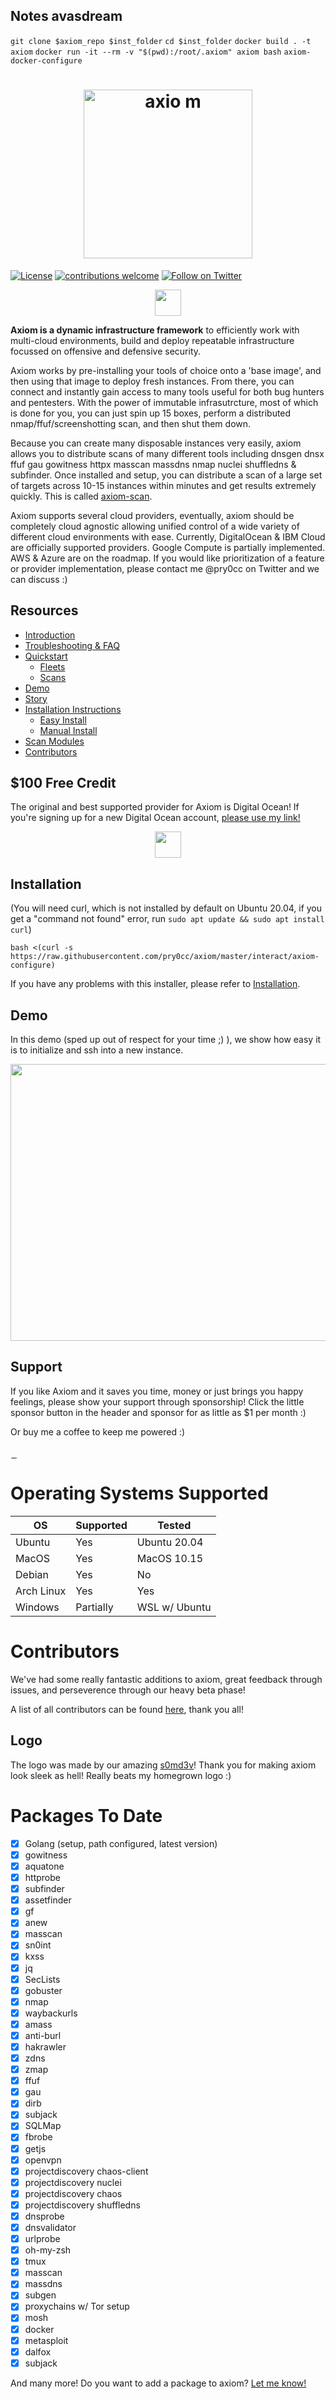 ## Notes avasdream

`git clone $axiom_repo $inst_folder`
`cd $inst_folder`
`docker build . -t axiom`
`docker run -it --rm -v "$(pwd):/root/.axiom" axiom bash`
`axiom-docker-configure`

<h1 align="center">
  <img src="screenshots/axiom-logo-new.png" alt="axio m" width="270px"></a>
  <br>
</h1>

[![License](https://img.shields.io/badge/license-MIT-_red.svg)](https://opensource.org/licenses/MIT)
[![contributions welcome](https://img.shields.io/badge/contributions-welcome-brightgreen.svg?style=flat)](https://github.com/pry0cc/axiom/issues)
[![Follow on Twitter](https://img.shields.io/twitter/follow/pry0cc.svg?logo=twitter)](https://twitter.com/pry0cc)

<p align="center">
<a href="https://github.com/pry0cc/axiom/wiki" target="_blank"> <img src="https://raw.githubusercontent.com/projectdiscovery/nuclei/master/static/read-the-docs-button.png" height="42px"/></a>
</p>

**Axiom is a dynamic infrastructure framework** to efficiently work with multi-cloud environments, build and deploy repeatable infrastructure focussed on offensive and defensive security. 

Axiom works by pre-installing your tools of choice onto a 'base image', and then using that image to deploy fresh instances. From there, you can connect and instantly gain access to many tools useful for both bug hunters and pentesters. With the power of immutable infrasutrcture, most of which is done for you, you can just spin up 15 boxes, perform a distributed nmap/ffuf/screenshotting scan, and then shut them down.  

Because you can create many disposable instances very easily, axiom allows you to distribute scans of many different tools including dnsgen dnsx ffuf gau gowitness httpx masscan massdns nmap nuclei shuffledns & subfinder. Once installed and setup, you can distribute a scan of a large set of targets across 10-15 instances within minutes and get results extremely quickly. This is called [axiom-scan](https://github.com/pry0cc/axiom/wiki/Scans).

Axiom supports several cloud providers, eventually, axiom should be completely cloud agnostic allowing unified control of a wide variety of different cloud environments with ease. Currently, DigitalOcean & IBM Cloud are officially supported providers. Google Compute is partially implemented. AWS & Azure are on the roadmap. If you would like prioritization of a feature or provider implementation, please contact me @pry0cc on Twitter and we can discuss :)

## Resources

-   [Introduction](https://github.com/pry0cc/axiom/wiki)
-   [Troubleshooting & FAQ](https://github.com/pry0cc/axiom/wiki/0-Installation#troubleshooting)
-   [Quickstart](https://github.com/pry0cc/axiom/wiki/A-Quickstart-Guide)
    - [Fleets](https://github.com/pry0cc/axiom/wiki/Fleets)
    - [Scans](https://github.com/pry0cc/axiom/wiki/Scans)
-   [Demo](#demo)
-   [Story](https://github.com/pry0cc/axiom/wiki/The-Story)
-   [Installation Instructions](https://github.com/pry0cc/axiom/wiki/0-Installation)
    -   [Easy Install](#installation)
    -   [Manual Install](https://github.com/pry0cc/axiom/wiki/0-Installation#Manual)
-   [Scan Modules](https://github.com/pry0cc/axiom/wiki/Scans#example-axiom-scan-modules)
-   [Contributors](#contributors)

## $100 Free Credit
The original and best supported provider for Axiom is Digital Ocean! If you're signing up for a new Digital Ocean account, [please use my link!](https://m.do.co/c/bd80643300bd) 

<p align="center">
<a href="https://m.do.co/c/bd80643300bd" target="_blank"> <img src="https://raw.githubusercontent.com/pry0cc/axiom/master/screenshots/credit.png" height="42px"/></a>
</p>



## Installation

(You will need curl, which is not installed by default on Ubuntu 20.04, if you get a "command not found" error, run `sudo apt update && sudo apt install curl`)

```
bash <(curl -s https://raw.githubusercontent.com/pry0cc/axiom/master/interact/axiom-configure)
```

If you have any problems with this installer, please refer to [Installation](https://github.com/pry0cc/axiom/wiki/0-Installation).

## Demo
In this demo (sped up out of respect for your time ;) ), we show how easy it is to initialize and ssh into a new instance.

<img src="https://raw.githubusercontent.com/pry0cc/axiom/master/screenshots/axiom-init-demo.gif" alt="" height=443 width=666px>



## Support
If you like Axiom and it saves you time, money or just brings you happy feelings, please show your support through sponsorship! Click the little sponsor button in the header and sponsor for as little as $1 per month :)

Or buy me a coffee to keep me powered :)

<a href="https://www.buymeacoffee.com/pry0cc" target="_blank"><img src="https://cdn.buymeacoffee.com/buttons/default-black.png" alt="Buy Me A Coffee" style="height: 5px !important;width: 25px !important;" ></a>
---

# Operating Systems Supported
| OS         | Supported | Tested        |  
|------------|-----------|---------------|
| Ubuntu     |    Yes    | Ubuntu 20.04  |
| MacOS      |    Yes    | MacOS 10.15   |
| Debian     |    Yes    |     No        |
| Arch Linux |    Yes    |     Yes       | 
| Windows    | Partially | WSL w/ Ubuntu |



# Contributors
We've had some really fantastic additions to axiom, great feedback through issues, and perseverence through our heavy beta phase!

A list of all contributors can be found [here](https://github.com/pry0cc/axiom/graphs/contributors), thank you all!

## Logo
The logo was made by our amazing [s0md3v](https://twitter.com/s0md3v)! Thank you for making axiom look sleek as hell! Really beats my homegrown logo :)

# Packages To Date

- [x]  Golang (setup, path configured, latest version)
- [x]  gowitness
- [x]  aquatone
- [x]  httprobe
- [x]  subfinder
- [x]  assetfinder
- [x]  gf
- [x]  anew
- [x]  masscan
- [x]  sn0int
- [x]  kxss
- [x]  jq
- [x]  SecLists
- [x]  gobuster
- [x]  nmap
- [x]  waybackurls
- [x]  amass
- [x]  anti-burl
- [x]  hakrawler
- [x]  zdns
- [x]  zmap
- [x]  ffuf
- [x]  gau
- [x]  dirb
- [x]  subjack
- [x]  SQLMap
- [x]  fbrobe
- [x]  getjs
- [x]  openvpn
- [x]  projectdiscovery chaos-client
- [x]  projectdiscovery nuclei
- [x]  projectdiscovery chaos
- [x]  projectdiscovery shuffledns
- [x]  dnsprobe
- [x]  dnsvalidator
- [x]  urlprobe
- [x]  oh-my-zsh
- [x]  tmux
- [x]  masscan
- [x]  massdns
- [x]  subgen
- [x]  proxychains w/ Tor setup
- [x]  mosh
- [x]  docker
- [x]  metasploit
- [x]  dalfox
- [x]  subjack

And many more! Do you want to add a package to axiom? [Let me know!](https://github.com/pry0cc/axiom/issues)

